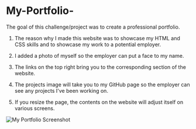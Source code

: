 # My-Portfolio-

The goal of this challenge/project was to create a professional portfolio. 

1. The reason why I made this website was to showcase my HTML and CSS skills and to showcase my work to a potential employer. 

2. I added a photo of myself so the employer can put a face to my name.

3. The links on the top right bring you to the corresponding section of the website. 

4. The projects image will take you to my GitHub page so the employer can see any projects I've been working on. 

5. If you resize the page, the contents on the website will adjust itself on various screens. 

![My Portfolio Screenshot](https://user-images.githubusercontent.com/91634095/156865485-6c1b384d-81c4-4096-b531-41ad23ebe707.png)
